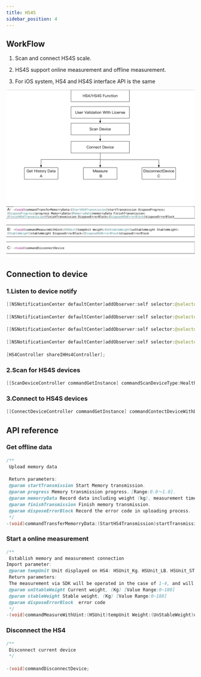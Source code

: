```yaml
---
title: HS4S
sidebar_position: 4
---
```


## WorkFlow

1. Scan and connect HS4S scale.

2. HS4S support online measurement and offline measurement.

3. For iOS system, HS4 and HS4S interface API is the same


![integrate ios](/iOS_HS4_1.png)

## Connection to device

### 1.Listen to device notify

```java
[[NSNotificationCenter defaultCenter]addObserver:self selector:@selector(DeviceDiscover:) name:HS4Discover object:nil];

[[NSNotificationCenter defaultCenter]addObserver:self selector:@selector(DeviceConnectFail:) name:HS4ConnectFailed object:nil];

[[NSNotificationCenter defaultCenter]addObserver:self selector:@selector(DeviceConnect:) name:HS4ConnectNoti object:nil];

[[NSNotificationCenter defaultCenter]addObserver:self selector:@selector(DeviceDisConnect:) name:HS4DisConnectNoti object:nil];

[HS4Controller shareIHHs4Controller];
```

### 2.Scan for HS4S devices

```java
[[ScanDeviceController commandGetInstance] commandScanDeviceType:HealthDeviceType_HS4];
```

### 3.Connect to HS4S devices

```java
[[ConnectDeviceController commandGetInstance] commandContectDeviceWithDeviceType:HealthDeviceType_HS4 andSerialNub:deviceMac];
```

## API reference

### Get offline data

```java
/**
 Upload memory data
 
 Return parameters:
 @param startTransmission Start Memory transmission.
 @param progress Memory transmission progress，[Range:0.0～1.0].
 @param memorryData Record data including weight (kg), measurement time，coordinated key：weight，date.[Range of weight 0.0~180.0(kg)]
 @param finishTransmission Finish memory transmission.
 @param disposeErrorBlock Record the error code in uploading process.
 */
-(void)commandTransferMemorryData:(StartHS4Transmission)startTransmission DisposeProgress:(DisposeProgress)progress MemorryData:(MemorryData)memorryData FinishTransmission:(FinishHS4Transmission)finishTransmission DisposeErrorBlock:(DisposeHS4ErrorBlock)disposeErrorBlock;
```

### Start a online measurement

```java
/**
 Establish memory and measurement connection
Import parameter:
 @param tempUnit Unit displayed on HS4: HSUnit_Kg、HSUnit_LB、HSUnit_ST。
 Return parameters:
 The measurement via SDK will be operated in the case of 1-4, and will be terminated if any of 5-8 occurs. The interface needs to be re-called after analyzing the return parameters.
 @param unStableWeight Current weight, (Kg) [Value Range:0~180]
 @param stableWeight Stable weight, (Kg) [Value Range:0~180]
 @param disposeErrorBlock  error code
 */
-(void)commandMeasureWithUint:(HSUnit)tempUnit Weight:(UnStableWeight)unStableWeight StableWeight:(StableWeight)stableWeight DisposeErrorBlock:(DisposeHS4ErrorBlock)disposeErrorBlock;
```

### Disconnect the HS4

```java
/**
 Disconnect current device
 */

-(void)commandDisconnectDevice;
```

